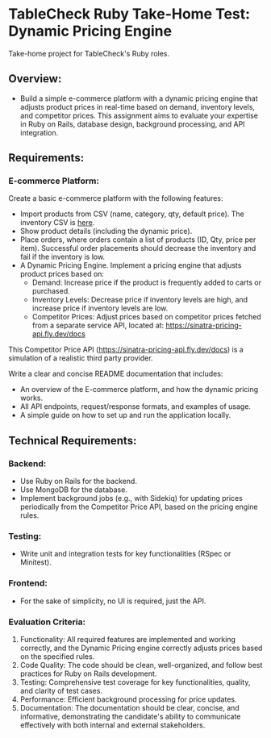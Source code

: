 # TableCheck Ruby Take-Home Test: Dynamic Pricing Engine
Take-home project for TableCheck's Ruby roles.

## Overview:
* Build a simple e-commerce platform with a dynamic pricing engine that adjusts product prices in real-time based on demand, inventory levels, and competitor prices. This assignment aims to evaluate your expertise in Ruby on Rails, database design, background processing, and API integration.

## Requirements:
### E-commerce Platform:
Create a basic e-commerce platform with the following features:
* Import products from CSV (name, category, qty, default price). The inventory CSV is [here](inventory.csv).
* Show product details (including the dynamic price).
* Place orders, where orders contain a list of products (ID, Qty, price per item). Successful order placements should decrease the inventory and fail if the inventory is low.
* A Dynamic Pricing Engine. Implement a pricing engine that adjusts product prices based on:
  * Demand: Increase price if the product is frequently added to carts or purchased.
  * Inventory Levels: Decrease price if inventory levels are high, and increase price if inventory levels are low.
  * Competitor Prices: Adjust prices based on competitor prices fetched from a separate service API, located at: https://sinatra-pricing-api.fly.dev/docs

This Competitor Price API (https://sinatra-pricing-api.fly.dev/docs) is a simulation of a realistic third party provider.

Write a clear and concise README documentation that includes:
* An overview of the E-commerce platform, and how the dynamic pricing works.
* All API endpoints, request/response formats, and examples of usage.
* A simple guide on how to set up and run the application locally.

## Technical Requirements:
### Backend:
* Use Ruby on Rails for the backend.
* Use MongoDB for the database.
* Implement background jobs (e.g., with Sidekiq) for updating prices periodically from the Competitor Price API, based on the pricing engine rules.
### Testing:
* Write unit and integration tests for key functionalities (RSpec or Minitest).
### Frontend:
* For the sake of simplicity, no UI is required, just the API.
### Evaluation Criteria:
1. Functionality: All required features are implemented and working correctly, and the Dynamic Pricing engine correctly adjusts prices based on the specified rules.
2. Code Quality: The code should be clean, well-organized, and follow best practices for Ruby on Rails development.
3. Testing: Comprehensive test coverage for key functionalities, quality, and clarity of test cases.
4. Performance: Efficient background processing for price updates.
5. Documentation: The documentation should be clear, concise, and informative, demonstrating the candidate's ability to communicate effectively with both internal and external stakeholders.

